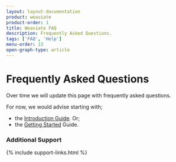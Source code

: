 ```yaml
---
layout: layout-documentation
product: weaviate
product-order: 1
title: Weaviate FAQ
description: Frequently Asked Questions.
tags: ['FAQ', 'Help']
menu-order: 13
open-graph-type: article
---
```


# Frequently Asked Questions

Over time we will update this page with frequently asked questions.

For now, we would advise starting with;
- the [Introduction Guide](./index.html). Or;
- the [Getting Started](./getting_started.html) Guide.

### Additional Support

{% include support-links.html %}